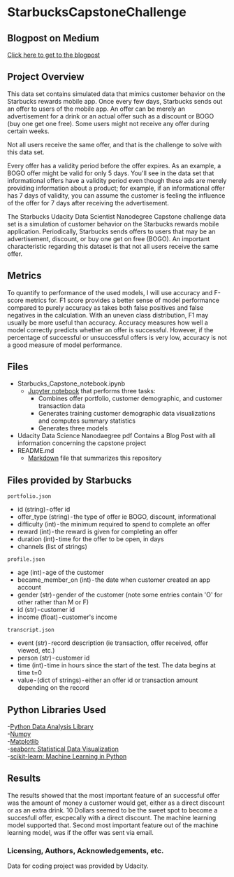 # StarbucksCapstoneChallenge

## Blogpost on Medium
[Click here to get to the blogpost](https://medium.com/@sascha.pava/udacity-data-science-nano-degree-capstone-project-486164062242)

## Project Overview
This data set contains simulated data that mimics customer behavior on the Starbucks rewards mobile app. Once every few days, Starbucks sends out an offer to users of the mobile app. An offer can be merely an advertisement for a drink or an actual offer such as a discount or BOGO (buy one get one free). Some users might not receive any offer during certain weeks.

Not all users receive the same offer, and that is the challenge to solve with this data set.

Every offer has a validity period before the offer expires. As an example, a BOGO offer might be valid for only 5 days. You'll see in the data set that informational offers have a validity period even though these ads are merely providing information about a product; for example, if an informational offer has 7 days of validity, you can assume the customer is feeling the influence of the offer for 7 days after receiving the advertisement.

The Starbucks Udacity Data Scientist Nanodegree Capstone challenge data set is a simulation of customer behavior on the Starbucks rewards mobile application. Periodically, Starbucks sends offers to users that may be an advertisement, discount, or buy one get on free (BOGO). An important characteristic regarding this dataset is that not all users receive the same offer.

## Metrics
To quantify to performance of the used models, I will use accuracy and F-score metrics for. F1 score provides a better sense of model performance compared to purely accuracy as takes both false positives and false negatives in the calculation. With an uneven class distribution, F1 may usually be more useful than accuracy. Accuracy measures how well a model correctly predicts whether an offer is successful. However, if the percentage of successful or unsuccessful offers is very low, accuracy is not a good measure of model performance. 

## Files  
- Starbucks_Capstone_notebook.ipynb  
  - [Jupyter notebook](https://jupyter.org/) that performs three tasks:  
    - Combines offer portfolio, customer demographic, and customer transaction data  
    - Generates training customer demographic data visualizations and computes summary statistics  
    - Generates three models
- Udacity Data Science Nanodaegree pdf
    Contains a Blog Post with all information concerning the capstone project
- README.md  
  - [Markdown](https://guides.github.com/features/mastering-markdown/) file that summarizes this repository  
  
## Files provided by Starbucks
`portfolio.json`
- id (string) - offer id
- offer_type (string) - the type of offer ie BOGO, discount, informational
- difficulty (int) - the minimum required to spend to complete an offer
- reward (int) - the reward is given for completing an offer
- duration (int) - time for the offer to be open, in days
- channels (list of strings)

`profile.json`
- age (int) - age of the customer
- became_member_on (int) - the date when customer created an app account
- gender (str) - gender of the customer (note some entries contain 'O' for other rather than M or F)
- id (str) - customer id
- income (float) - customer's income

`transcript.json`
- event (str) - record description (ie transaction, offer received, offer viewed, etc.)
- person (str) - customer id
- time (int) - time in hours since the start of the test. The data begins at time t=0
- value - (dict of strings) - either an offer id or transaction amount depending on the record

## Python Libraries Used
-[Python Data Analysis Library](https://pandas.pydata.org/)  
-[Numpy](http://www.numpy.org/)  
-[Matplotlib](https://matplotlib.org/)  
-[seaborn: Statistical Data Visualization](https://seaborn.pydata.org/)  
-[scikit-learn: Machine Learning in Python](https://scikit-learn.org/stable/)  


## Results
The results showed that the most important feature of an successful offer was the amount of money a customer would get, either as a direct discount or as an extra drink. 10 Dollars seemed to be the sweet spot to become a succesfull offer, escpecally with a direct discount. The machine learning model supported that. Second most important feature out of the machine learning model, was if the offer was sent via email.


### Licensing, Authors, Acknowledgements, etc.<a name="license"></a>

Data for coding project was provided by Udacity.
